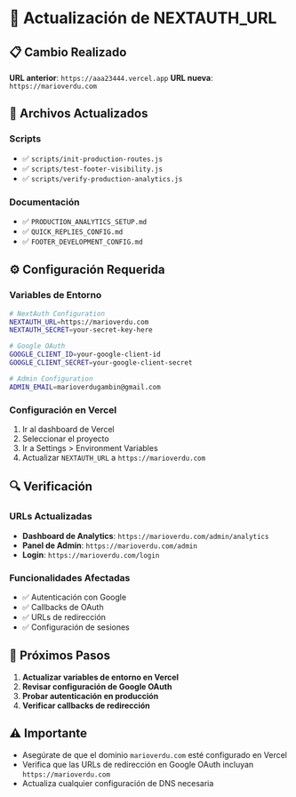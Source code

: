 # 🔄 Actualización de NEXTAUTH_URL

## 📋 Cambio Realizado

**URL anterior**: `https://aaa23444.vercel.app`
**URL nueva**: `https://marioverdu.com`

## 🔧 Archivos Actualizados

### Scripts
- ✅ `scripts/init-production-routes.js`
- ✅ `scripts/test-footer-visibility.js`
- ✅ `scripts/verify-production-analytics.js`

### Documentación
- ✅ `PRODUCTION_ANALYTICS_SETUP.md`
- ✅ `QUICK_REPLIES_CONFIG.md`
- ✅ `FOOTER_DEVELOPMENT_CONFIG.md`

## ⚙️ Configuración Requerida

### Variables de Entorno
```bash
# NextAuth Configuration
NEXTAUTH_URL=https://marioverdu.com
NEXTAUTH_SECRET=your-secret-key-here

# Google OAuth
GOOGLE_CLIENT_ID=your-google-client-id
GOOGLE_CLIENT_SECRET=your-google-client-secret

# Admin Configuration
ADMIN_EMAIL=marioverdugambin@gmail.com
```

### Configuración en Vercel
1. Ir al dashboard de Vercel
2. Seleccionar el proyecto
3. Ir a Settings > Environment Variables
4. Actualizar `NEXTAUTH_URL` a `https://marioverdu.com`

## 🔍 Verificación

### URLs Actualizadas
- **Dashboard de Analytics**: `https://marioverdu.com/admin/analytics`
- **Panel de Admin**: `https://marioverdu.com/admin`
- **Login**: `https://marioverdu.com/login`

### Funcionalidades Afectadas
- ✅ Autenticación con Google
- ✅ Callbacks de OAuth
- ✅ URLs de redirección
- ✅ Configuración de sesiones

## 🚀 Próximos Pasos

1. **Actualizar variables de entorno en Vercel**
2. **Revisar configuración de Google OAuth**
3. **Probar autenticación en producción**
4. **Verificar callbacks de redirección**

## ⚠️ Importante

- Asegúrate de que el dominio `marioverdu.com` esté configurado en Vercel
- Verifica que las URLs de redirección en Google OAuth incluyan `https://marioverdu.com`
- Actualiza cualquier configuración de DNS necesaria
